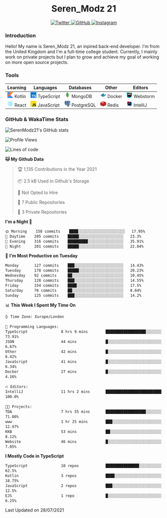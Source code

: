 <div align="center">
  <h1>Seren_Modz 21</h1>
  <a href="https://twitter.com/SerenModz21">
    <img alt="Twitter" src="https://img.shields.io/badge/twitter%20-%231DA1F2.svg?&style=for-the-badge&logo=Twitter&logoColor=white">
  </a>
  <a href="https://github.com/SerenModz21">
    <img alt="GitHub" src="https://img.shields.io/badge/github%20-%23121011.svg?&style=for-the-badge&logo=github&logoColor=white">
  </a>
  <a href="https://www.instagram.com/serenmodz21">
    <img alt="Instagram" src="https://img.shields.io/badge/instagram%20-%23E4405F.svg?&style=for-the-badge&logo=Instagram&logoColor=white">
  </a>
</div>

### Introduction

Hello! My name is Seren_Modz 21, an inpired back-end developer. I'm from the United Kingdom and I'm a full-time college student. Currently, I mainly work on private projects but I plan to grow and achieve my goal of working on more open source projects. 

### Tools

 **Learning**                                        | **Languages**                                               | **Databases**                                               | **Other**                                           | **Editors**                                                  
-----------------------------------------------------|-------------------------------------------------------------|-------------------------------------------------------------|-----------------------------------------------------|--------------------------------------------------------------
 <img width="19px" src="./assets/kotlin.svg"> Kotlin | <img width="19px" src="./assets/typescript.svg"> TypeScript | <img width="19px" src="./assets/mongodb.svg"> MongoDB       | <img width="19px" src="./assets/docker.svg"> Docker | <img width="19px" src="./assets/webstorm.svg"> Webstorm      
 <img width="19px" src="./assets/react.svg"> React   | <img width="19px" src="./assets/javascript.svg"> JavaScript | <img width="19px" src="./assets/postgresql.svg"> PostgreSQL | <img width="19px" src="./assets/redis.svg"> Redis   | <img width="19px" src="./assets/intellij-idea.svg"> IntelliJ 

### GitHub & WakaTime Stats

![SerenModz21's GitHub stats](https://github-readme-stats.vercel.app/api?username=SerenModz21&show_icons=true&theme=dark)

<!--START_SECTION:waka-->
![Profile Views](http://img.shields.io/badge/Profile%20Views-0-blue)

![Lines of code](https://img.shields.io/badge/From%20Hello%20World%20I%27ve%20Written-23048%20lines%20of%20code-blue)

**🐱 My Github Data** 

> 🏆 1,135 Contributions in the Year 2021
 > 
> 📦 2.5 kB Used in Github's Storage 
 > 
> 🚫 Not Opted to Hire
 > 
> 📜 7 Public Repositories 
 > 
> 🔑 3 Private Repositories  
 > 
**I'm a Night 🦉** 

```text
🌞 Morning    158 commits    ████░░░░░░░░░░░░░░░░░░░░░   17.95% 
🌆 Daytime    205 commits    █████░░░░░░░░░░░░░░░░░░░░   23.3% 
🌃 Evening    316 commits    █████████░░░░░░░░░░░░░░░░   35.91% 
🌙 Night      201 commits    █████░░░░░░░░░░░░░░░░░░░░   22.84%

```
📅 **I'm Most Productive on Tuesday** 

```text
Monday       127 commits    ███░░░░░░░░░░░░░░░░░░░░░░   14.43% 
Tuesday      178 commits    █████░░░░░░░░░░░░░░░░░░░░   20.23% 
Wednesday    92 commits     ██░░░░░░░░░░░░░░░░░░░░░░░   10.45% 
Thursday     128 commits    ███░░░░░░░░░░░░░░░░░░░░░░   14.55% 
Friday       154 commits    ████░░░░░░░░░░░░░░░░░░░░░   17.5% 
Saturday     76 commits     ██░░░░░░░░░░░░░░░░░░░░░░░   8.64% 
Sunday       125 commits    ███░░░░░░░░░░░░░░░░░░░░░░   14.2%

```


📊 **This Week I Spent My Time On** 

```text
⌚︎ Time Zone: Europe/London

💬 Programming Languages: 
TypeScript               8 hrs 9 mins        ██████████████████░░░░░░░   73.91% 
JSON                     44 mins             █░░░░░░░░░░░░░░░░░░░░░░░░   6.67% 
Other                    42 mins             █░░░░░░░░░░░░░░░░░░░░░░░░   6.42% 
JavaScript               41 mins             █░░░░░░░░░░░░░░░░░░░░░░░░   6.34% 
Docker                   27 mins             █░░░░░░░░░░░░░░░░░░░░░░░░   4.16%

🔥 Editors: 
IntelliJ                 11 hrs 2 mins       █████████████████████████   100.0%

🐱‍💻 Projects: 
TDA                      7 hrs 55 mins       ██████████████████░░░░░░░   71.86% 
www                      1 hr 25 mins        ███░░░░░░░░░░░░░░░░░░░░░░   12.97% 
KKB                      53 mins             ██░░░░░░░░░░░░░░░░░░░░░░░   8.12% 
Website                  46 mins             █░░░░░░░░░░░░░░░░░░░░░░░░   7.05%

```

**I Mostly Code in TypeScript** 

```text
TypeScript               10 repos            ███████████████░░░░░░░░░░   62.5% 
Kotlin                   3 repos             ████░░░░░░░░░░░░░░░░░░░░░   18.75% 
JavaScript               2 repos             ███░░░░░░░░░░░░░░░░░░░░░░   12.5% 
EJS                      1 repo              █░░░░░░░░░░░░░░░░░░░░░░░░   6.25%

```



 Last Updated on 28/07/2021
<!--END_SECTION:waka-->
